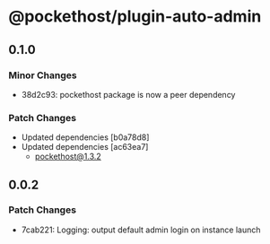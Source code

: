 # @pockethost/plugin-auto-admin

## 0.1.0

### Minor Changes

- 38d2c93: pockethost package is now a peer dependency

### Patch Changes

- Updated dependencies [b0a78d8]
- Updated dependencies [ac63ea7]
  - pockethost@1.3.2

## 0.0.2

### Patch Changes

- 7cab221: Logging: output default admin login on instance launch
